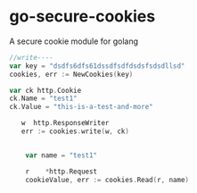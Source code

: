 # go-secure-cookies
A secure cookie module for golang

```go
//write----
var key = "dsdfs6dfs61dssdfsdfdsdsfsdsdllsd"
cookies, err := NewCookies(key)

var ck http.Cookie
ck.Name = "test1"
ck.Value = "this-is-a-test-and-more"

   w  http.ResponseWriter
   err := cookies.write(w, ck)


    var name = "test1"

    r    *http.Request
    cookieValue, err := cookies.Read(r, name)


```